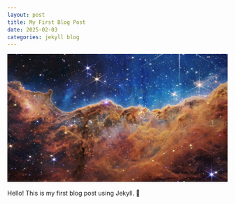 ```yaml
---
layout: post
title: My First Blog Post
date: 2025-02-03
categories: jekyll blog
---
```


![My Image](/Images/Carina_Nebula-1.jpeg)

Hello! This is my first blog post using Jekyll. 🚀
